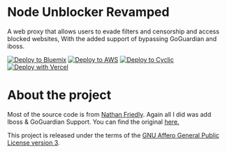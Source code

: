 # Node Unblocker Revamped

 
 A web proxy that allows users to evade filters and censorship and access blocked websites, With the added support of bypassing GoGuardian and iboss.


[![Deploy to Bluemix](https://cloud.ibm.com/devops/setup/deploy/button.png)](https://bluemix.net/deploy?repository=https://github.com/xMannyGamingx/NodeUnblockerRevamped)
[![Deploy to AWS](https://oneclick.amplifyapp.com/button.svg)](https://console.aws.amazon.com/amplify/home#/deploy?repo=https://github.com/xMannyGamingx/NodeUnblockerRevamped)
[![Deploy to Cyclic](https://deploy.cyclic.sh/button.svg)](https://deploy.cyclic.sh/)
[![Deploy with Vercel](https://vercel.com/button)](https://vercel.com/new/clone?repository-url=https%3A%2F%2Fgithub.com%2xmannygamingx%2Fnodeunblockerrevamped)

# About the project

Most of the source code is from [Nathan Friedly](http://nfriedly.com/). Again all I did was add Iboss & GoGuardian Support.
You can find the original [here.](https://github.com/nfriedly/node-unblocker)

This project is released under the terms of the [GNU Affero General Public License version 3](https://www.gnu.org/licenses/agpl-3.0.html).

